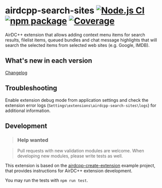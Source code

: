 # airdcpp-search-sites [![Node.js CI][build-badge]][build] [![npm package][npm-badge]][npm] [![Coverage][coverage-badge]][coverage]

AirDC++ extension that allows adding context menu items for search results, filelist items, queued bundles and chat message highlights that will search the selected items from selected web sites (e.g. Google, IMDB).

## What's new in each version

[Changelog](https://github.com/maksis/airdcpp-search-sites/blob/master/CHANGELOG.md)

## Troubleshooting

Enable extension debug mode from application settings and check the extension error logs (`Settings\extensions\airdcpp-search-sites\logs`) for additional information.

## Development

>### Help wanted

>Pull requests with new validation modules are welcome. When developing new modules, please write tests as well.

This extension is based on the [airdcpp-create-extension](https://github.com/airdcpp-web/airdcpp-create-extension) example project, that provides instructions for AirDC++ extension development.

You may run the tests with `npm run test`.



[build-badge]: https://github.com/maksis/airdcpp-search-sites/actions/workflows/node.js.yml/badge.svg
[build]: https://github.com/maksis/airdcpp-search-sites/actions/workflows/node.js.yml

[npm-badge]: https://img.shields.io/npm/v/airdcpp-search-sites.svg?style=flat-square
[npm]: https://www.npmjs.org/package/airdcpp-search-sites

[coverage-badge]: https://codecov.io/gh/maksis/airdcpp-search-sites/branch/master/graph/badge.svg
[coverage]: https://codecov.io/gh/maksis/airdcpp-search-sites
